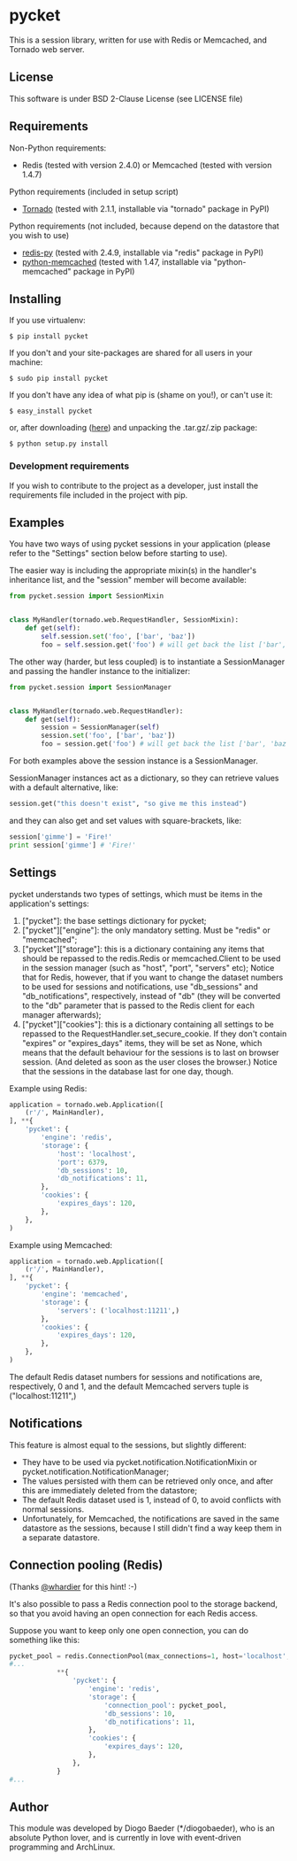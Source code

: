# pycket
This is a session library, written for use with Redis or Memcached, and Tornado web server.

## License
This software is under BSD 2-Clause License (see LICENSE file)

## Requirements
Non-Python requirements:

* Redis (tested with version 2.4.0) or Memcached (tested with version 1.4.7)

Python requirements (included in setup script)

* [Tornado](http://pypi.python.org/pypi/tornado/) (tested with 2.1.1, installable via "tornado" package in PyPI)

Python requirements (not included, because depend on the datastore that you wish to use)

* [redis-py](http://pypi.python.org/pypi/redis/) (tested with 2.4.9, installable via "redis" package in PyPI)
* [python-memcached](http://pypi.python.org/pypi/python-memcached/) (tested with 1.47, installable via "python-memcached" package in PyPI)

## Installing
If you use virtualenv:

```
$ pip install pycket
```

If you don't and your site-packages are shared for all users in your machine:

```
$ sudo pip install pycket
```

If you don't have any idea of what pip is (shame on you!), or can't use it:

```
$ easy_install pycket
```

or, after downloading ([here](http://pypi.python.org/pypi/pycket/)) and unpacking the .tar.gz/.zip package:

```
$ python setup.py install
```

### Development requirements
If you wish to contribute to the project as a developer, just install the requirements file included in the project with pip.

## Examples
You have two ways of using pycket sessions in your application (please refer to the "Settings" section below before starting to use).

The easier way is including the appropriate mixin(s) in the handler's inheritance list, and the "session" member will become available:

```python
from pycket.session import SessionMixin


class MyHandler(tornado.web.RequestHandler, SessionMixin):
    def get(self):
        self.session.set('foo', ['bar', 'baz'])
        foo = self.session.get('foo') # will get back the list ['bar', 'baz']
```

The other way (harder, but less coupled) is to instantiate a SessionManager and passing the handler instance to the initializer:

```python
from pycket.session import SessionManager


class MyHandler(tornado.web.RequestHandler):
    def get(self):
        session = SessionManager(self)
        session.set('foo', ['bar', 'baz'])
        foo = session.get('foo') # will get back the list ['bar', 'baz']
```

For both examples above the session instance is a SessionManager.

SessionManager instances act as a dictionary, so they can retrieve values with a default alternative, like:

```python
session.get("this doesn't exist", "so give me this instead")
```

and they can also get and set values with square-brackets, like:

```python
session['gimme'] = 'Fire!'
print session['gimme'] # 'Fire!'
```

## Settings
pycket understands two types of settings, which must be items in the application's settings:

1. ["pycket"]: the base settings dictionary for pycket;
2. ["pycket"]["engine"]: the only mandatory setting. Must be "redis" or "memcached";
1. ["pycket"]["storage"]: this is a dictionary containing any items that should be repassed to the redis.Redis or memcached.Client to be used in the session manager (such as "host", "port", "servers" etc); Notice that for Redis, however, that if you want to change the dataset numbers to be used for sessions and notifications, use "db_sessions" and "db_notifications", respectively, instead of "db" (they will be converted to the "db" parameter that is passed to the Redis client for each manager afterwards);
2. ["pycket"]["cookies"]: this is a dictionary containing all settings to be repassed to the RequestHandler.set_secure_cookie. If they don't contain "expires" or "expires_days" items, they will be set as None, which means that the default behaviour for the sessions is to last on browser session. (And deleted as soon as the user closes the browser.) Notice that the sessions in the database last for one day, though.

Example using Redis:

```python
application = tornado.web.Application([
    (r'/', MainHandler),
], **{
    'pycket': {
        'engine': 'redis',
        'storage': {
            'host': 'localhost',
            'port': 6379,
            'db_sessions': 10,
            'db_notifications': 11,
        },
        'cookies': {
            'expires_days': 120,
        },
    },
)
```

Example using Memcached:

```python
application = tornado.web.Application([
    (r'/', MainHandler),
], **{
    'pycket': {
        'engine': 'memcached',
        'storage': {
            'servers': ('localhost:11211',)
        },
        'cookies': {
            'expires_days': 120,
        },
    },
)
```

The default Redis dataset numbers for sessions and notifications are, respectively, 0 and 1, and the default Memcached servers tuple is ("localhost:11211",)

## Notifications
This feature is almost equal to the sessions, but slightly different:

* They have to be used via pycket.notification.NotificationMixin or pycket.notification.NotificationManager;
* The values persisted with them can be retrieved only once, and after this are immediately deleted from the datastore;
* The default Redis dataset used is 1, instead of 0, to avoid conflicts with normal sessions.
* Unfortunately, for Memcached, the notifications are saved in the same datastore as the sessions, because I still didn't find a way keep them in a separate datastore.

## Connection pooling (Redis)
(Thanks [@whardier](https://github.com/whardier) for this hint! :-)

It's also possible to pass a Redis connection pool to the storage backend, so that you avoid having an open connection for each Redis access.

Suppose you want to keep only one open connection, you can do something like this:

```python
pycket_pool = redis.ConnectionPool(max_connections=1, host='localhost', port=6379)
#...
            **{
                'pycket': {
                    'engine': 'redis',
                    'storage': {
                        'connection_pool': pycket_pool,
                        'db_sessions': 10,
                        'db_notifications': 11,
                    },
                    'cookies': {
                        'expires_days': 120,
                    },
                },
            }
#...
```

## Author
This module was developed by Diogo Baeder (*/diogobaeder), who is an absolute Python lover, and is currently in love with event-driven programming and ArchLinux.